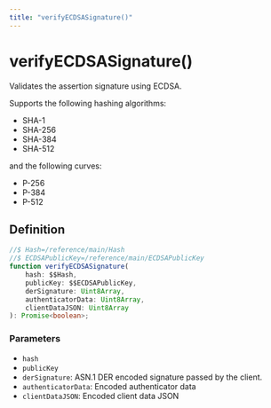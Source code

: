 ```yaml
---
title: "verifyECDSASignature()"
---
```


# verifyECDSASignature()

Validates the assertion signature using ECDSA.

Supports the following hashing algorithms:

- SHA-1
- SHA-256
- SHA-384
- SHA-512

and the following curves:

- P-256
- P-384
- P-512

## Definition

```ts
//$ Hash=/reference/main/Hash
//$ ECDSAPublicKey=/reference/main/ECDSAPublicKey
function verifyECDSASignature(
	hash: $$Hash,
	publicKey: $$ECDSAPublicKey,
	derSignature: Uint8Array,
	authenticatorData: Uint8Array,
	clientDataJSON: Uint8Array
): Promise<boolean>;
```

### Parameters

- `hash`
- `publicKey`
- `derSignature`: ASN.1 DER encoded signature passed by the client.
- `authenticatorData`: Encoded authenticator data
- `clientDataJSON`: Encoded client data JSON

